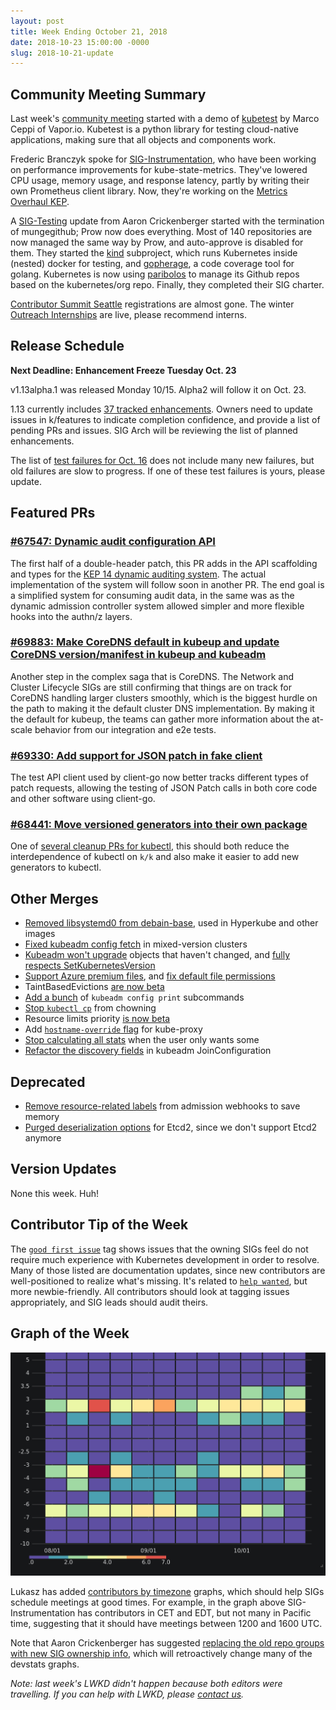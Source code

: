 ```yaml
---
layout: post
title: Week Ending October 21, 2018
date: 2018-10-23 15:00:00 -0000
slug: 2018-10-21-update
---
```


## Community Meeting Summary

Last week's [community meeting](http://bit.ly/k8scommunity) started with a demo of [kubetest](https://github.com/vapor-ware/kubetest) by Marco Ceppi of Vapor.io.  Kubetest is a python library for testing cloud-native applications, making sure that all objects and components work.

Frederic Branczyk spoke for [SIG-Instrumentation](https://github.com/kubernetes/community/tree/master/sig-instrumentation), who have been working on performance improvements for kube-state-metrics. They've lowered CPU usage, memory usage, and response latency, partly by writing their own Prometheus client library.  Now, they're working on the [Metrics Overhaul KEP](https://groups.google.com/forum/#!topic/kubernetes-sig-instrumentation/TMUTDP4cLQw).

A [SIG-Testing](https://github.com/kubernetes/community/tree/master/sig-testing) update from Aaron Crickenberger started with the termination of mungegithub; Prow now does everything.  Most of 140 repositories are now managed the same way by Prow, and auto-approve is disabled for them.  They started the [kind](https://github.com/kubernetes-sigs/kind) subproject, which runs Kubernetes inside (nested) docker for testing, and [gopherage](https://github.com/kubernetes/test-infra/tree/master/gopherage), a code coverage tool for golang.  Kubernetes is now using [paribolos](https://github.com/kubernetes/test-infra/tree/master/prow/cmd/peribolos) to manage its Github repos based on the kubernetes/org repo.  Finally, they completed their SIG charter.

[Contributor Summit Seattle](https://github.com/kubernetes/community/tree/master/events/2018/12-contributor-summit) registrations are almost gone.  The winter [Outreach Internships](https://www.outreachy.org/communities/cfp/kubernetes/) are live, please recommend interns.

## Release Schedule

**Next Deadline: Enhancement Freeze Tuesday Oct. 23**

v1.13alpha.1 was released Monday 10/15.  Alpha2 will follow it on Oct. 23.  

1.13 currently includes [37 tracked enhancements](https://github.com/kubernetes/features/issues?page=1&q=is%3Aissue+is%3Aopen+milestone%3Av1.13+label%3Atracked%2Fyes&utf8=%E2%9C%93).  Owners need to update issues in k/features to indicate completion confidence, and provide a list of pending PRs and issues.  SIG Arch will be reviewing the list of planned enhancements.

The list of [test failures for Oct. 16](https://groups.google.com/forum/#!topic/kubernetes-dev/MXzAw_GH30Q) does not include many new failures, but old failures are slow to progress.  If one of these test failures is yours, please update.

## Featured PRs

### [#67547: Dynamic audit configuration API](https://github.com/kubernetes/kubernetes/pull/67547)

The first half of a double-header patch, this PR adds in the API scaffolding and types for the [KEP 14 dynamic auditing system](https://github.com/kubernetes/community/blob/master/keps/sig-auth/0014-dynamic-audit-configuration.md). The actual implementation of the system will follow soon in another PR. The end goal is a simplified system for consuming audit data, in the same was as the dynamic admission controller system allowed simpler and more flexible hooks into the authn/z layers.

### [#69883: Make CoreDNS default in kubeup and update CoreDNS version/manifest in kubeup and kubeadm](https://github.com/kubernetes/kubernetes/pull/69883)

Another step in the complex saga that is CoreDNS. The Network and Cluster Lifecycle SIGs are still confirming that things are on track for CoreDNS handling larger clusters smoothly, which is the biggest hurdle on the path to making it the default cluster DNS implementation. By making it the default for kubeup, the teams can gather more information about the at-scale behavior from our integration and e2e tests.

### [#69330: Add support for JSON patch in fake client](https://github.com/kubernetes/kubernetes/pull/69330)

The test API client used by client-go now better tracks different types of patch requests, allowing the testing of JSON Patch calls in both core code and other software using client-go.

### [#68441: Move versioned generators into their own package](https://github.com/kubernetes/kubernetes/pull/68441)

One of [several cleanup PRs for kubectl](https://github.com/kubernetes/kubernetes/pull/69709), this should both reduce the interdependence of kubectl on `k/k` and also make it easier to add new generators to kubectl.

## Other Merges

* [Removed libsystemd0 from debain-base](https://github.com/kubernetes/kubernetes/pull/69995), used in Hyperkube and other images
* [Fixed kubeadm config fetch](https://github.com/kubernetes/kubernetes/pull/69969) in mixed-version clusters
* [Kubeadm won't upgrade](https://github.com/kubernetes/kubernetes/pull/69886) objects that haven't changed, and [fully respects SetKubernetesVersion](https://github.com/kubernetes/kubernetes/pull/69645)
* [Support Azure premium files](https://github.com/kubernetes/kubernetes/pull/69718), and [fix default file permissions](https://github.com/kubernetes/kubernetes/pull/69854)
* TaintBasedEvictions [are now beta](https://github.com/kubernetes/kubernetes/pull/69824)
* [Add a bunch](https://github.com/kubernetes/kubernetes/pull/69617) of `kubeadm config print` subcommands
* [Stop `kubectl cp`](https://github.com/kubernetes/kubernetes/pull/69573) from chowning
* Resource limits priority [is now beta](https://github.com/kubernetes/kubernetes/pull/69437)
* Add [`hostname-override` flag](https://github.com/kubernetes/kubernetes/pull/69340) for kube-proxy
* [Stop calculating all stats](https://github.com/kubernetes/kubernetes/pull/68841) when the user only wants some
* [Refactor the discovery fields](https://github.com/kubernetes/kubernetes/pull/67763) in kubeadm JoinConfiguration

## Deprecated

* [Remove resource-related labels](https://github.com/kubernetes/kubernetes/pull/69895) from admission webhooks to save memory
* [Purged deserialization options](https://github.com/kubernetes/kubernetes/pull/69842) for Etcd2, since we don't support Etcd2 anymore

## Version Updates

None this week.  Huh!

## Contributor Tip of the Week

The [`good first issue`](https://github.com/kubernetes/kubernetes/issues?q=is%3Aissue+is%3Aopen+label%3A%22good+first+issue%22) tag shows issues that the owning SIGs feel do not require much experience with Kubernetes development in order to resolve. Many of those listed are documentation updates, since new contributors are well-positioned to realize what's missing.  It's related to [`help wanted`](https://github.com/kubernetes/kubernetes/issues?q=is%3Aissue+is%3Aopen+label%3A%22help+wanted%22), but more newbie-friendly.  All contributors should look at tagging issues appropriately, and SIG leads should audit theirs.

## Graph of the Week

![graph of Instrumentation contributors by time zone](/2018/images/timezones.png)

Lukasz has added [contributors by timezone](https://k8s.devstats.cncf.io/d/51/timezones-stats?orgId=1&from=now-90d&to=now&var-period=w&var-tzs=All&var-repogroup_name=SIG%20Instrumentation&var-metric=contributors) graphs, which should help SIGs schedule meetings at good times.  For example, in the graph above SIG-Instrumentation has contributors in CET and EDT, but not many in Pacific time, suggesting that it should have meetings between 1200 and 1600 UTC.

Note that Aaron Crickenberger has suggested [replacing the old repo groups with new SIG ownership info](https://github.com/cncf/devstats/pull/145), which will retroactively change many of the devstats graphs.

*Note: last week's LWKD didn't happen because both editors were travelling.  If you can help with LWKD, please [contact us](https://discuss.kubernetes.io/t/lwkd-looking-for-additional-writer-editor/2119).*
